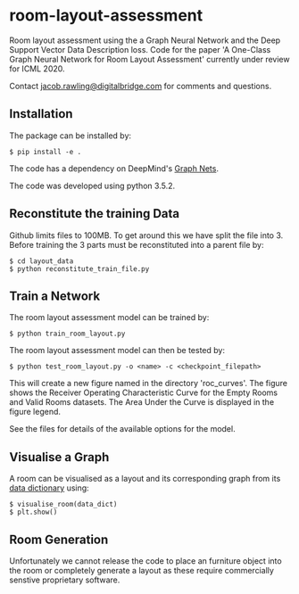 # room-layout-assessment
Room layout assessment using the a Graph Neural Network and the Deep Support Vector Data Description loss. Code for the paper 'A One-Class Graph Neural Network for Room Layout Assessment' currently under review for ICML 2020.

Contact jacob.rawling@digitalbridge.com for comments and questions.

## Installation

The package can be installed by:

```shell
$ pip install -e .
```

The code has a dependency on DeepMind's [Graph Nets](https://github.com/deepmind/graph_nets).

The code was developed using python 3.5.2.

## Reconstitute the training Data

Github limits files to 100MB. To get around this we have split the file into 3. Before training the 3 parts must be reconstituted into a parent file by:

```shell
$ cd layout_data
$ python reconstitute_train_file.py
```

## Train a Network

The room layout assessment model can be trained by:

```shell
$ python train_room_layout.py
```

The room layout assessment model can then be tested by:

```shell
$ python test_room_layout.py -o <name> -c <checkpoint_filepath>
```
This will create a new figure named <name> in the directory 'roc_curves'. The figure shows the Receiver Operating Characteristic Curve for the Empty Rooms and Valid Rooms datasets. The Area Under the Curve is displayed in the figure legend.

See the files for details of the available options for the model.

## Visualise a Graph

A room can be visualised as a layout and its corresponding graph from its [data dictionary](https://github.com/deepmind/graph_nets) using:
```shell
$ visualise_room(data_dict)
$ plt.show()
```

## Room Generation

Unfortunately we cannot release the code to place an furniture object into the room or completely generate a layout as these require commercially senstive proprietary software.
